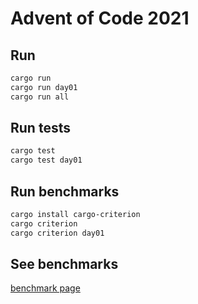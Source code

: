 # Advent of Code 2021

## Run

```sh
cargo run
cargo run day01
cargo run all
```

## Run tests

```sh
cargo test
cargo test day01
```

## Run benchmarks

```sh
cargo install cargo-criterion
cargo criterion
cargo criterion day01
```

## See benchmarks

[benchmark page](https://rikharink.github.io/adventofcode/index.html)
